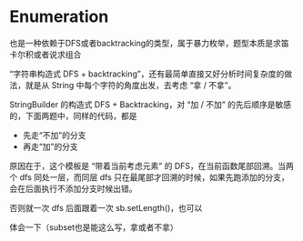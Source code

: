 # Enumeration

也是一种依赖于DFS或者backtracking的类型，属于暴力枚举，题型本质是求笛卡尔积或者说求组合



“字符串构造式 DFS + backtracking”，还有最简单直接又好分析时间复杂度的做法，就是从 String 中每个字符的角度出发，去考虑 “拿 / 不拿”。

StringBuilder 的构造式 DFS + Backtracking，对 “加 / 不加” 的先后顺序是敏感的，下面两题中，同样的代码，都是

* 先走“不加”的分支
* 再走“加”的分支

原因在于，这个模板是 “带着当前考虑元素” 的 DFS，在当前函数尾部回溯。当两个 dfs 同处一层，而同层 dfs 只在最尾部才回溯的时候，如果先跑添加的分支，会在后面执行不添加分支时候出错。

否则就一次 dfs 后面跟着一次 sb.setLength\(\)，也可以

体会一下（subset也是能这么写，拿或者不拿）



